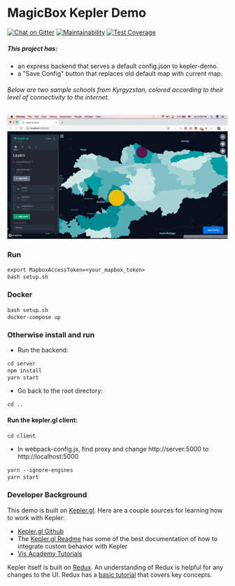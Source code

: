 # MagicBox Kepler Demo

[![Chat on Gitter](https://badges.gitter.im/unicef-innovation-dev/Lobby.png)](https://gitter.im/unicef-innovation-dev/Lobby)
[![Maintainability](https://api.codeclimate.com/v1/badges/0ebed2a0a46f9976eaff/maintainability)](https://codeclimate.com/github/unicef/magicbox-kepler-demo/maintainability)
[![Test Coverage](https://api.codeclimate.com/v1/badges/0ebed2a0a46f9976eaff/test_coverage)](https://codeclimate.com/github/unicef/magicbox-kepler-demo/test_coverage)


##### This project has:
- an express backend that serves a default config.json to kepler-demo.
- a "Save Config" button that replaces old default map with current map.

###### Below are two sample schools from Kyrgyzstan, colored according to their level of connectivity to the internet.

![screenshot](screenshot.png)

### Run

```
export MapboxAccessToken=<your_mapbox_token>
bash setup.sh
````
### Docker

````
bash setup.sh
docker-compose up
````

### Otherwise install and run

- Run the backend:
```
cd server
npm install
yarn start
```
- Go back to the root directory:
```
cd ..
```

#### Run the kepler.gl client:

`cd client`
- In webpack-config.js, find proxy and change http://server:5000 to http://localhost:5000

```
yarn --ignore-engines
yarn start
````

### Developer Background

This demo is built on [Kepler.gl](http://kepler.gl/). Here are a couple sources for learning how to work with Kepler:

* [Kepler.gl Github](https://github.com/uber/kepler.gl)
* The [Kepler.gl Readme](https://github.com/uber/kepler.gl/blob/master/README.md) has some of the best documentation of how to integrate custom behavior with Kepler
* [Vis Academy Tutorials](http://vis.academy/#/kepler.gl/setup)

Kepler itself is built on [Redux](https://redux.js.org/). An understanding of Redux is helpful for any changes to the UI. Redux has a [basic tutorial](https://redux.js.org/basics) that covers key concepts.
